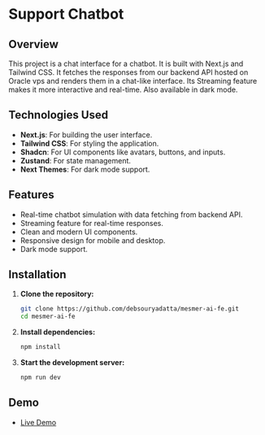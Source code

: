# Support Chatbot

## Overview
This project is a chat interface for a chatbot. It is built with Next.js and Tailwind CSS. It fetches the responses from our backend API hosted on Oracle vps and renders them in a chat-like interface. Its Streaming feature makes it more interactive and real-time. Also available in dark mode.

## Technologies Used
- **Next.js**: For building the user interface.
- **Tailwind CSS**: For styling the application.
- **Shadcn**: For UI components like avatars, buttons, and inputs.
- **Zustand**: For state management.
- **Next Themes**: For dark mode support.

## Features
- Real-time chatbot simulation with data fetching from backend API.
- Streaming feature for real-time responses.
- Clean and modern UI components.
- Responsive design for mobile and desktop.
- Dark mode support.


## Installation
1. **Clone the repository:**
    ```bash
    git clone https://github.com/debsouryadatta/mesmer-ai-fe.git
    cd mesmer-ai-fe
    ```

2. **Install dependencies:**
    ```bash
    npm install
    ```

3. **Start the development server:**
    ```bash
    npm run dev
    ```


## Demo
- [Live Demo](https://mesmer-ai-fe.vercel.app/)
